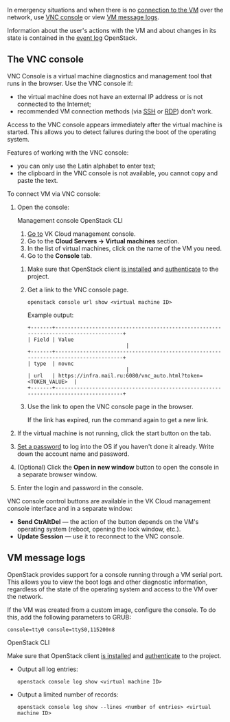 In emergency situations and when there is no [connection to the VM](../vm-connect/vm-connect-nix#4_connect_to_the_vm) over the network, use [VNC console](#the-vnc-console) or view [VM message logs](#vm_message_logs).

<info>

Information about the user's actions with the VM and about changes in its state is contained in the [event log](../vm-manage#viewing_the_event_log) OpenStack.

</info>

## The VNC console

VNC Console is a virtual machine diagnostics and management tool that runs in the browser. Use the VNC console if:

- the virtual machine does not have an external IP address or is not connected to the Internet;
- recommended VM connection methods (via [SSH](../vm-connect/vm-connect-nix) or [RDP](../vm-connect/vm-connect-win)) don't work.

Access to the VNC console appears immediately after the virtual machine is started. This allows you to detect failures during the boot of the operating system.

Features of working with the VNC console:

- you can only use the Latin alphabet to enter text;
- the clipboard in the VNC console is not available, you cannot copy and paste the text.

To connect VM via VNC console:

1. Open the console:

    <tabs>
    <tablist>
    <tab>Management console</tab>
    <tab>OpenStack CLI</tab>
    </tablist>

    <tabpanel>

    1. [Go to](https://msk.cloud.vk.com/app/en) VK Cloud management console.
    1. Go to the **Cloud Servers → Virtual machines** section.
    1. In the list of virtual machines, click on the name of the VM you need.
    1. Go to the **Console** tab.

    </tabpanel>

    <tabpanel>

    1. Make sure that OpenStack client [is installed](/en/tools-for-using-services/cli/openstack-cli#1_install_the_openstack_client) and [authenticate](/en/tools-for-using-services/cli/openstack-cli#3_complete_authentication) to the project.

    1. Get a link to the VNC console page.

       ```console
       openstack console url show <virtual machine ID>
       ```

       Example output:

       ```console
       +-------+-------------------------------------------------------------------------------------+
       | Field | Value                                                                                 |
       +-------+-------------------------------------------------------------------------------------+
       | type  | novnc                                                                                |
       | url   | https://infra.mail.ru:6080/vnc_auto.html?token=<TOKEN_VALUE>  |
       +-------+-------------------------------------------------------------------------------------+
       ```

    1. Use the link to open the VNC console page in the browser.

       <info>

       If the link has expired, run the command again to get a new link.

      </info>

    </tabpanel>
    </tabs>

1. If the virtual machine is not running, click the start button on the tab.
1. [Set a password](../vm-manage#password) to log into the OS if you haven't done it already. Write down the account name and password.
1. (Optional) Click the **Open in new window** button to open the console in a separate browser window.
1. Enter the login and password in the console.

VNC console control buttons are available in the VK Cloud management console interface and in a separate window:

- **Send CtrAltDel** — the action of the button depends on the VM's operating system (reboot, opening the lock window, etc.).
- **Update Session** — use it to reconnect to the VNC console.

## VM message logs

OpenStack provides support for a console running through a VM serial port. This allows you to view the boot logs and other diagnostic information, regardless of the state of the operating system and access to the VM over the network.

If the VM was created from a custom image, configure the console. To do this, add the following parameters to GRUB:

```console
console=tty0 console=ttyS0,115200n8
```

<tabs>
<tablist>
<tab>OpenStack CLI</tab>
</tablist>

<tabpanel>

Make sure that OpenStack client [is installed](/en/tools-for-using-services/cli/openstack-cli#1_install_the_openstack_client) and [authenticate](/en/tools-for-using-services/cli/openstack-cli#3_complete_authentication) to the project.

- Output all log entries:

   ```console
   openstack console log show <virtual machine ID>
   ```

- Output a limited number of records:

   ```console
   openstack console log show --lines <number of entries> <virtual machine ID>
  ```

</tabpanel>
</tabs>
